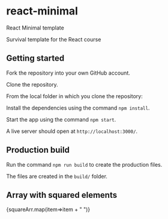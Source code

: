 # react-minimal
React Minimal template

Survival template for the React course

## Getting started

Fork the repository into your own GitHub account.

Clone the repository.

From the local folder in which you clone the repository:

Install the dependencies using the command ```npm install```.

Start the app using the command ```npm start```.

A live server should open at ```http://localhost:3000/```.

## Production build

Run the command ```npm run build``` to create the production files.

The files are created in the ```build/``` folder.
<h2>Array with squared elements</h2>
    <div>{squareArr.map(item=>item + " ")}</div>